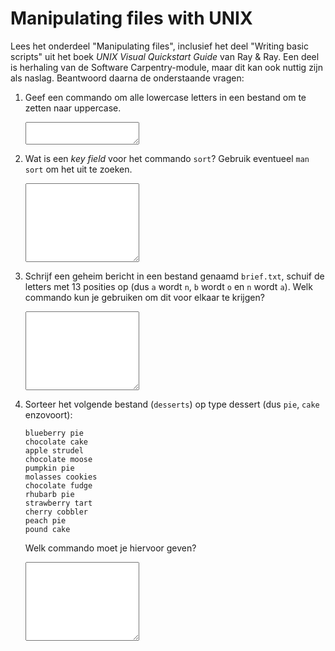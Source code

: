# Manipulating files with UNIX

Lees het onderdeel "Manipulating files", inclusief het deel "Writing basic scripts" uit het boek *UNIX Visual Quickstart Guide* van Ray & Ray. Een deel is herhaling van de Software Carpentry-module, maar dit kan ook nuttig zijn als naslag. Beantwoord daarna de onderstaande vragen:

1.  Geef een commando om alle lowercase letters in een bestand om te zetten naar uppercase.

    <textarea name="form[q1]" rows="2" required></textarea>

1.  Wat is een *key field* voor het commando `sort`? Gebruik eventueel `man sort` om het uit te zoeken.

    <textarea name="form[q2]" rows="8" required></textarea>

1.  Schrijf een geheim bericht in een bestand genaamd `brief.txt`, schuif de letters met 13 posities op (dus `a` wordt `n`, `b` wordt `o` en `n` wordt `a`). Welk commando kun je gebruiken om dit voor elkaar te krijgen?

    <textarea name="form[q3]" rows="8" required></textarea>

1.  Sorteer het volgende bestand (`desserts`) op type dessert (dus `pie`, `cake` enzovoort):

        blueberry pie
        chocolate cake
        apple strudel
        chocolate moose
        pumpkin pie
        molasses cookies
        chocolate fudge
        rhubarb pie
        strawberry tart
        cherry cobbler
        peach pie
        pound cake

    Welk commando moet je hiervoor geven?

    <textarea name="form[q4]" rows="8" required></textarea>
